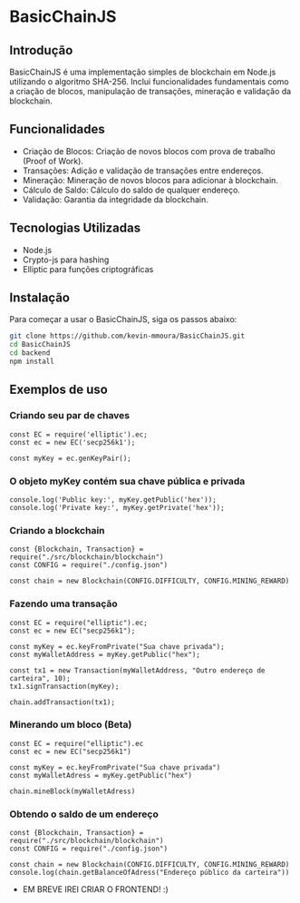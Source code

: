 # BasicChainJS

## Introdução

BasicChainJS é uma implementação simples de blockchain em Node.js utilizando o algoritmo SHA-256. Inclui funcionalidades fundamentais como a criação de blocos, manipulação de transações, mineração e validação da blockchain.

## Funcionalidades

- Criação de Blocos: Criação de novos blocos com prova de trabalho (Proof of Work).
- Transações: Adição e validação de transações entre endereços.
- Mineração: Mineração de novos blocos para adicionar à blockchain.
- Cálculo de Saldo: Cálculo do saldo de qualquer endereço.
- Validação: Garantia da integridade da blockchain.

## Tecnologias Utilizadas

- Node.js
- Crypto-js para hashing
- Elliptic para funções criptográficas

## Instalação

Para começar a usar o BasicChainJS, siga os passos abaixo:

```bash
git clone https://github.com/kevin-mmoura/BasicChainJS.git
cd BasicChainJS
cd backend
npm install
```

## Exemplos de uso

### Criando seu par de chaves
```Js
const EC = require('elliptic').ec;
const ec = new EC('secp256k1');

const myKey = ec.genKeyPair();
```

### O objeto myKey contém sua chave pública e privada
```Js
console.log('Public key:', myKey.getPublic('hex'));
console.log('Private key:', myKey.getPrivate('hex'));
```

### Criando a blockchain
```Js
const {Blockchain, Transaction} = require("./src/blockchain/blockchain")
const CONFIG = require("./config.json")

const chain = new Blockchain(CONFIG.DIFFICULTY, CONFIG.MINING_REWARD)
```

### Fazendo uma transação
```Js
const EC = require("elliptic").ec;
const ec = new EC("secp256k1");

const myKey = ec.keyFromPrivate("Sua chave privada");
const myWalletAddress = myKey.getPublic("hex");

const tx1 = new Transaction(myWalletAddress, "Outro endereço de carteira", 10);
tx1.signTransaction(myKey);

chain.addTransaction(tx1);
```

### Minerando um bloco (Beta)
```Js
const EC = require("elliptic").ec
const ec = new EC("secp256k1")

const myKey = ec.keyFromPrivate("Sua chave privada")
const myWalletAdress = myKey.getPublic("hex")

chain.mineBlock(myWalletAdress)
```

### Obtendo o saldo de um endereço
```Js
const {Blockchain, Transaction} = require("./src/blockchain/blockchain")
const CONFIG = require("./config.json")

const chain = new Blockchain(CONFIG.DIFFICULTY, CONFIG.MINING_REWARD)
console.log(chain.getBalanceOfAdress("Endereço público da carteira"))
```

- EM BREVE IREI CRIAR O FRONTEND! :)
